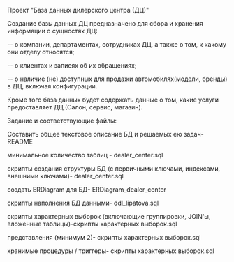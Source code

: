 Проект "База данных дилерского центра (ДЦ)"

Создание базы данных ДЦ предназначено для сбора и хранения информации о сущностях ДЦ: 

-- о компании, департаментах, сотрудниках ДЦ, а также о том, к какому они отделу относятся; 

-- о клиентах и записях об их обращениях;

-- о наличие (не) доступных для продажи автомобилях(модели, бренды) в ДЦ, включая конфигурации. 

Кроме того база данных будет содержать данные о том, какие услуги предоставляет ДЦ (Салон, сервис, магазин).

Задание и соответствующие файлы:
 
Составить общее текстовое описание БД и решаемых ею задач- README

минимальное количество таблиц - dealer_center.sql

скрипты создания структуры БД (с первичными ключами, индексами, внешними ключами)- dealer_center.sql

создать ERDiagram для БД- ERDiagram_dealer_center

скрипты наполнения БД данными-  ddl_lipatova.sql 

скрипты характерных выборок (включающие группировки, JOIN'ы, вложенные таблицы)-скрипты характерных выборок.sql

представления (минимум 2)- скрипты характерных выборок.sql

хранимые процедуры / триггеры- скрипты характерных выборок.sql
